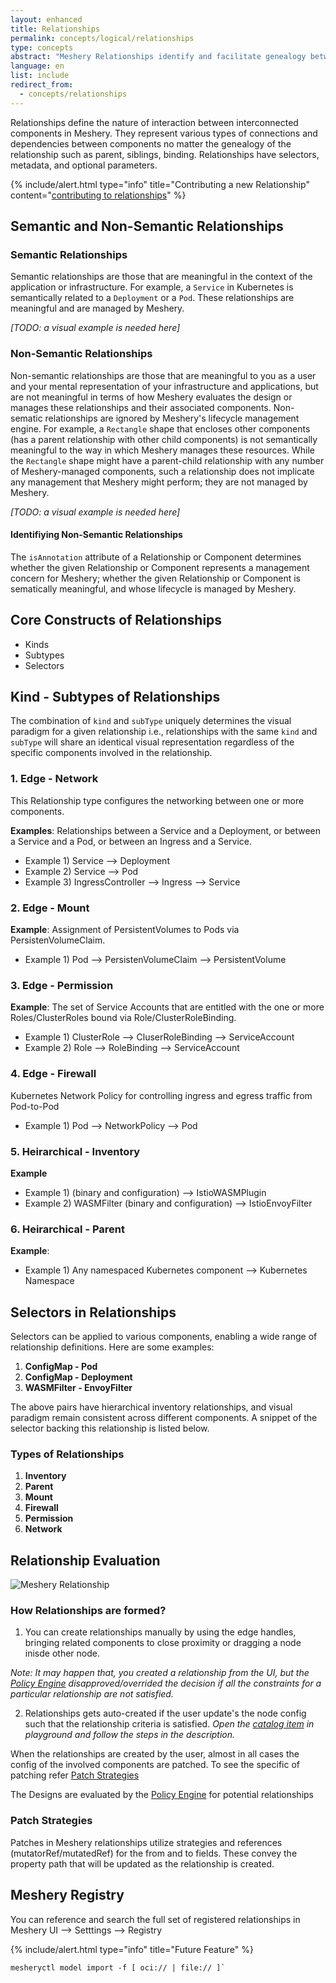 ```yaml
---
layout: enhanced
title: Relationships
permalink: concepts/logical/relationships
type: concepts
abstract: "Meshery Relationships identify and facilitate genealogy between Components."
language: en
list: include
redirect_from:
  - concepts/relationships
---
```


Relationships define the nature of interaction between interconnected components in Meshery. They represent various types of connections and dependencies between components no matter the genealogy of the relationship such as parent, siblings, binding. Relationships have selectors, metadata, and optional parameters.

{% include/alert.html type="info" title="Contributing a new Relationship" content="<a href='https://docs.meshery.io/project/contributing/contributing-models#contribute-to-meshmodel-relationships'>contributing to relationships</a>" %}

## Semantic and Non-Semantic Relationships

### Semantic Relationships

Semantic relationships are those that are meaningful in the context of the application or infrastructure. For example, a `Service` in Kubernetes is semantically related to a `Deployment` or a `Pod`. These relationships are meaningful and are managed by Meshery.

_[TODO: a visual example is needed here]_

### Non-Semantic Relationships

Non-semantic relationships are those that are meaningful to you as a user and your mental representation of your infrastructure and applications, but are not meaningful in terms of how Meshery evaluates the design or manages these relationships and their associated components. Non-sematic relationships are ignored by Meshery's lifecycle management engine. For example, a `Rectangle` shape that encloses other components (has a parent relationship with other child components) is not semantically meaningful to the way in which Meshery manages these resources. While the `Rectangle` shape might have a parent-child relationship with any number of Meshery-managed components, such a relationship does not implicate any management that Meshery might perform; they are not managed by Meshery.

_[TODO: a visual example is needed here]_

#### Identifiying Non-Semantic Relationships

The `isAnnotation` attribute of a Relationship or Component determines whether the given Relationship or Component represents a management concern for Meshery; whether the given Relationship or Component is sematically meaningful, and whose lifecycle is managed by Meshery.

## Core Constructs of Relationships

- Kinds
- Subtypes
- Selectors

## Kind - Subtypes of Relationships

The combination of `kind` and `subType` uniquely determines the visual paradigm for a given relationship i.e., relationships with the same `kind` and `subType` will share an identical visual representation regardless of the specific components involved in the relationship.

### 1. Edge - Network

This Relationship type configures the networking between one or more components.

**Examples**: Relationships between a Service and a Deployment, or between a Service and a Pod, or between an Ingress and a Service.

- Example 1) Service --> Deployment
- Example 2) Service --> Pod
- Example 3) IngressController --> Ingress --> Service

### 2. Edge - Mount

**Example**: Assignment of PersistentVolumes to Pods via PersistenVolumeClaim.

- Example 1) Pod --> PersistenVolumeClaim --> PersistentVolume

### 3. Edge - Permission

**Example**: The set of Service Accounts that are entitled with the one or more Roles/ClusterRoles bound via Role/ClusterRoleBinding.

- Example 1) ClusterRole --> CluserRoleBinding --> ServiceAccount
- Example 2) Role --> RoleBinding --> ServiceAccount

### 4. Edge - Firewall

Kubernetes Network Policy for controlling ingress and egress traffic from Pod-to-Pod

- Example 1) Pod --> NetworkPolicy --> Pod

### 5. Heirarchical - Inventory

**Example**

- Example 1) (binary and configuration) --> IstioWASMPlugin
- Example 2)  WASMFilter (binary and configuration) --> IstioEnvoyFilter

### 6. Heirarchical - Parent

**Example**:

- Example 1) Any namespaced Kubernetes component --> Kubernetes Namespace

## Selectors in Relationships

Selectors can be applied to various components, enabling a wide range of relationship definitions. Here are some examples:

1. **ConfigMap - Pod**
2. **ConfigMap - Deployment**
3. **WASMFilter - EnvoyFilter**

The above pairs have hierarchical inventory relationships, and visual paradigm remain consistent across different components.
A snippet of the selector backing this relationship is listed below.

 <!-- add images -->

### Types of Relationships

1. **Inventory**
2. **Parent**
3. **Mount**
4. **Firewall**
5. **Permission**
6. **Network**

## Relationship Evaluation

![Meshery Relationship](/assets/img/concepts/logical/relationship-evaluation-flow.svg)

### How Relationships are formed?

1. You can create relationships manually by using the edge handles, bringing related components to close proximity or dragging a node inisde other node.

_Note: It may happen that, you created a relationship from the UI, but the [Policy Engine]({{site.baseurl}}/concepts/logical/policies) disapproved/overrided the decision if all the constraints for a particular relationship are not satisfied._

2. Relationships gets auto-created if the user update's the node config such that the relationship criteria is satisfied. _Open the [catalog item](https://meshery.io/catalog/deployment/7dd39d30-7b14-4f9f-a66c-06ba3e5000fa.html) in playground and follow the steps in the description._

When the relationships are created by the user, almost in all cases the config of the involved components are patched. To see the specific of patching refer [Patch Strategies](#patch-strategies)

The Designs are evaluated by the [Policy Engine]({{site.baseurl}}/concepts/logical/policies) for potential relationships

<!-- Explain how and what configs get patched when relationships are created -->
<!-- Explain real time evaluationof relationships on -->
<!-- 1. Import -->
<!-- 2. When compoennt config is update and it statisfied the condition for the relationship -->

### Patch Strategies

Patches in Meshery relationships utilize strategies and references (mutatorRef/mutatedRef) for the from and to fields. These convey the property path that will be updated as the relationship is created.

## Meshery Registry

You can reference and search the full set of registered relationships in Meshery UI --> Setttings --> Registry

{% include/alert.html type="info" title="Future Feature" %}

```
mesheryctl model import -f [ oci:// | file:// ]`
```


